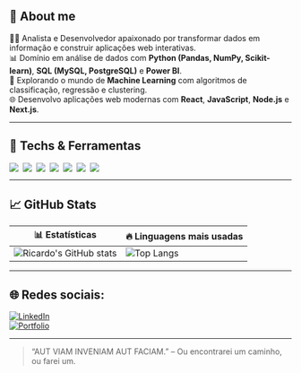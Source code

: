 <!-- README.md do GitHub - Ricardo Henrique Ramos Silva -->

## 👋 About me

👨‍💻 Analista e Desenvolvedor apaixonado por transformar dados em informação e construir aplicações web interativas.  
📊 Domínio em análise de dados com **Python (Pandas, NumPy, Scikit-learn)**, **SQL (MySQL, PostgreSQL)** e **Power BI**.  
🤖 Explorando o mundo de **Machine Learning** com algoritmos de classificação, regressão e clustering.  
🌐 Desenvolvo aplicações web modernas com **React**, **JavaScript**, **Node.js** e **Next.js**.

---

## 🧰 Techs & Ferramentas

<div style="display: flex; gap: 8px;">
  <img src="https://img.shields.io/badge/JavaScript-F7DF1E?style=for-the-badge&logo=javascript&logoColor=black" />
  <img src="https://img.shields.io/badge/TypeScript-3178C6?style=for-the-badge&logo=typescript&logoColor=white" />
  <img src="https://img.shields.io/badge/React-20232A?style=for-the-badge&logo=react&logoColor=61DAFB" />
  <img src="https://img.shields.io/badge/Node.js-339933?style=for-the-badge&logo=nodedotjs&logoColor=white" />
  <img src="https://img.shields.io/badge/MySQL-005C84?style=for-the-badge&logo=mysql&logoColor=white" />
  <img src="https://img.shields.io/badge/Python-3776AB?style=for-the-badge&logo=python&logoColor=white" />
  <img src="https://img.shields.io/badge/Power%20BI-F2C811?style=for-the-badge&logo=powerbi&logoColor=black" />
</div>

---

## 📈 GitHub Stats

| 📊 Estatísticas | 🔥 Linguagens mais usadas |
|----------------|--------------------------|
| ![Ricardo's GitHub stats](https://github-readme-stats.vercel.app/api?username=ricardohenrique1609&show_icons=true&theme=radical&count_private=true) | ![Top Langs](https://github-readme-stats.vercel.app/api/top-langs/?username=ricardohenrique1609&layout=compact&theme=radical) |

---

## 🌐 Redes sociais:

[![LinkedIn](https://img.shields.io/badge/LinkedIn-blue?style=for-the-badge&logo=linkedin&logoColor=white)](https://linkedin.com/in/ricardo-henrique-28939b275)  
[![Portfolio](https://img.shields.io/badge/Portfólio-000?style=for-the-badge&logo=firefox&logoColor=white)](https://curriculoricardo.netlify.app)

---

> “AUT VIAM INVENIAM AUT FACIAM.” – Ou encontrarei um caminho, ou farei um.
